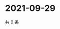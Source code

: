 # 2021-09-29

共 0 条

<!-- BEGIN WEIBO -->
<!-- 最后更新时间 Wed Sep 29 2021 06:08:18 GMT+0800 (China Standard Time) -->

<!-- END WEIBO -->
